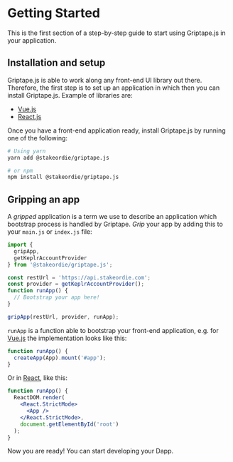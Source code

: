 # Getting Started

This is the first section of a step-by-step guide to start using Griptape.js in your application.

## Installation and setup

Griptape.js is able to work along any front-end UI library out there. Therefore, the first step is to set
up an application in which then you can install Griptape.js. Example of libraries are:

* [Vue.js](https://v3.vuejs.org/guide/installation.html)
* [React.js](https://reactjs.org/docs/getting-started.html)

Once you have a front-end application ready, install Griptape.js by running one of the following:

```bash
# Using yarn
yarn add @stakeordie/griptape.js

# or npm
npm install @stakeordie/griptape.js
```

## Gripping an app

A *gripped* application is a term we use to describe an application which bootstrap process is handled by Griptape.
*Grip* your app by adding this to your `main.js` or `index.js` file:

```js
import {
  gripApp,
  getKeplrAccountProvider
} from '@stakeordie/griptape.js';

const restUrl = 'https://api.stakeordie.com';
const provider = getKeplrAccountProvider();
function runApp() {
  // Bootstrap your app here!
}

gripApp(restUrl, provider, runApp);
```

`runApp` is a function able to bootstrap your front-end application, e.g. for [Vue.js](https://vuejs.org/) the
implementation looks like this:

```js
function runApp() {
  createApp(App).mount('#app');
}
```

Or in [React](https://reactjs.org/), like this:

```jsx
function runApp() {
  ReactDOM.render(
    <React.StrictMode>
      <App />
    </React.StrictMode>,
    document.getElementById('root')
  );
}
```

Now you are ready! You can start developing your Dapp.
